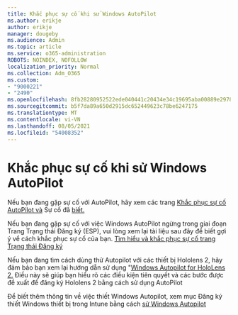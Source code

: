 ```yaml
---
title: Khắc phục sự cố khi sử Windows AutoPilot
ms.author: erikje
author: erikje
manager: dougeby
ms.audience: Admin
ms.topic: article
ms.service: o365-administration
ROBOTS: NOINDEX, NOFOLLOW
localization_priority: Normal
ms.collection: Adm_O365
ms.custom:
- "9000221"
- "2490"
ms.openlocfilehash: 8fb28280952522ede040441c20434e34c19695aba00889e2978ed98ef1544819
ms.sourcegitcommit: b5f7da89a650d2915dc652449623c78be6247175
ms.translationtype: MT
ms.contentlocale: vi-VN
ms.lasthandoff: 08/05/2021
ms.locfileid: "54008352"
---
```

# <a name="troubleshoot-issues-when-using-windows-autopilot"></a>Khắc phục sự cố khi sử Windows AutoPilot

Nếu bạn đang gặp sự cố với AutoPilot, hãy xem các trang [Khắc phục sự cố AutoPilot và](https://docs.microsoft.com/windows/deployment/windows-autopilot/troubleshooting) Sự cố đã [biết.](https://docs.microsoft.com/windows/deployment/windows-autopilot/known-issues)

Nếu bạn đang gặp sự cố với việc Windows AutoPilot ngừng trong giai đoạn Trang Trạng thái Đăng ký (ESP), vui lòng xem lại tài liệu sau đây để biết gợi ý về cách khắc phục sự cố của bạn. [Tìm hiểu và khắc phục sự cố trang Trạng thái Đăng ký](https://docs.microsoft.com/troubleshoot/mem/intune/understand-troubleshoot-esp)

Nếu bạn đang tìm cách dùng thử Autopilot với các thiết bị Hololens 2, hãy đảm bảo bạn xem lại hướng dẫn sử dụng "[Windows Autopilot for HoloLens 2.](https://docs.microsoft.com/hololens/hololens2-autopilot) Điều này sẽ giúp bạn hiểu rõ các điều kiện tiên quyết và các bước được đề xuất để đăng ký Hololens 2 bằng cách sử dụng AutoPilot  

Để biết thêm thông tin về việc thiết Windows Autopilot, xem mục Đăng ký thiết Windows thiết bị trong Intune bằng cách [sử Windows Autopilot](https://docs.microsoft.com/intune/enrollment/enrollment-autopilot)